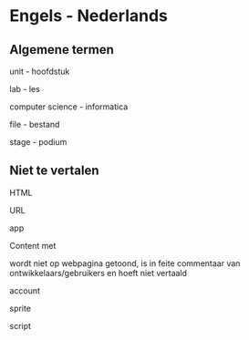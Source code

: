 # Engels - Nederlands

## Algemene termen
unit - hoofdstuk

lab - les

computer science - informatica

file - bestand

stage - podium

## Niet te vertalen
HTML

URL

app 

Content met <div class="todo"></div> wordt niet op webpagina getoond, is in feite commentaar van ontwikkelaars/gebruikers en hoeft niet vertaald

account

sprite

script

